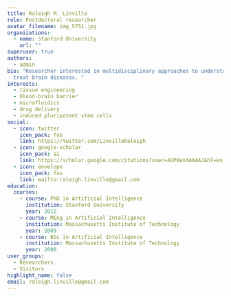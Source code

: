```yaml
---
title: Raleigh M. Linville
role: Postdoctoral researcher
avatar_filename: img_5751.jpg
organizations:
  - name: Stanford University
    url: ""
superuser: true
authors:
  - admin
bio: "Researcher interested in multidisciplinary approaches to understand and
  treat brain diseases. "
interests:
  - tissue engineering
  - blood-brain barrier
  - microfluidics
  - drug delivery
  - induced pluripotent stem cells
social:
  - icon: twitter
    icon_pack: fab
    link: https://twitter.com/LinvilleRaleigh
  - icon: google-scholar
    icon_pack: ai
    link: https://scholar.google.com/citations?user=4UP8eV4AAAAJ&hl=en
  - icon: envelope
    icon_pack: fas
    link: mailto:raleigh.linville@gmail.com
education:
  courses:
    - course: PhD in Artificial Intelligence
      institution: Stanford University
      year: 2012
    - course: MEng in Artificial Intelligence
      institution: Massachusetts Institute of Technology
      year: 2009
    - course: BSc in Artificial Intelligence
      institution: Massachusetts Institute of Technology
      year: 2008
user_groups:
  - Researchers
  - Visitors
highlight_name: false
email: raleigh.linville@gmail.com
---
```

